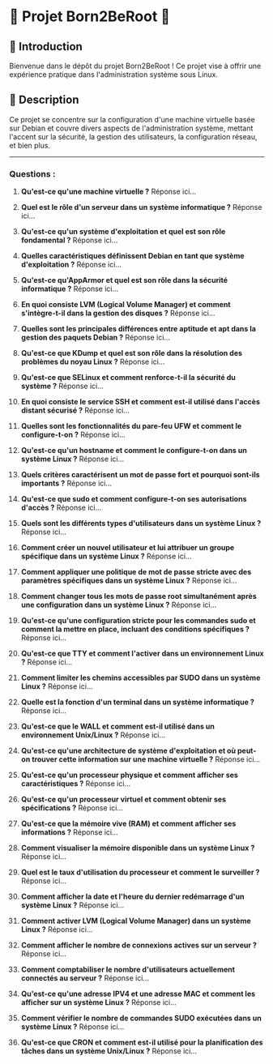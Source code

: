 # 🌟 Projet Born2BeRoot 🌟

## 🚀 Introduction
Bienvenue dans le dépôt du projet Born2BeRoot ! Ce projet vise à offrir une expérience pratique dans l'administration système sous Linux.

## 📝 Description
Ce projet se concentre sur la configuration d'une machine virtuelle basée sur Debian et couvre divers aspects de l'administration système, mettant l'accent sur la sécurité, la gestion des utilisateurs, la configuration réseau, et bien plus.

---

### Questions :

1. **Qu'est-ce qu'une machine virtuelle ?**
   Réponse ici...

2. **Quel est le rôle d'un serveur dans un système informatique ?**
   Réponse ici...

3. **Qu'est-ce qu'un système d'exploitation et quel est son rôle fondamental ?**
   Réponse ici...

4. **Quelles caractéristiques définissent Debian en tant que système d'exploitation ?**
   Réponse ici...

5. **Qu'est-ce qu'AppArmor et quel est son rôle dans la sécurité informatique ?**
   Réponse ici...

6. **En quoi consiste LVM (Logical Volume Manager) et comment s'intègre-t-il dans la gestion des disques ?**
   Réponse ici...

7. **Quelles sont les principales différences entre aptitude et apt dans la gestion des paquets Debian ?**
   Réponse ici...

8. **Qu'est-ce que KDump et quel est son rôle dans la résolution des problèmes du noyau Linux ?**
   Réponse ici...

9. **Qu'est-ce que SELinux et comment renforce-t-il la sécurité du système ?**
   Réponse ici...

10. **En quoi consiste le service SSH et comment est-il utilisé dans l'accès distant sécurisé ?**
    Réponse ici...

11. **Quelles sont les fonctionnalités du pare-feu UFW et comment le configure-t-on ?**
    Réponse ici...

12. **Qu'est-ce qu'un hostname et comment le configure-t-on dans un système Linux ?**
    Réponse ici...

13. **Quels critères caractérisent un mot de passe fort et pourquoi sont-ils importants ?**
    Réponse ici...
    <!-- Inclure votre politique de mot de passe ici -->

14. **Qu'est-ce que sudo et comment configure-t-on ses autorisations d'accès ?**
    Réponse ici...

15. **Quels sont les différents types d'utilisateurs dans un système Linux ?**
    Réponse ici...

16. **Comment créer un nouvel utilisateur et lui attribuer un groupe spécifique dans un système Linux ?**
    Réponse ici...

17. **Comment appliquer une politique de mot de passe stricte avec des paramètres spécifiques dans un système Linux ?**
    Réponse ici...
    <!-- Inclure votre configuration de politique de mot de passe ici -->

18. **Comment changer tous les mots de passe root simultanément après une configuration dans un système Linux ?**
    Réponse ici...

19. **Qu'est-ce qu'une configuration stricte pour les commandes sudo et comment la mettre en place, incluant des conditions spécifiques ?**
    Réponse ici...
    <!-- Inclure votre configuration stricte de sudo ici -->

20. **Qu'est-ce que TTY et comment l'activer dans un environnement Linux ?**
    Réponse ici...

21. **Comment limiter les chemins accessibles par SUDO dans un système Linux ?**
    Réponse ici...

22. **Quelle est la fonction d'un terminal dans un système informatique ?**
    Réponse ici...

23. **Qu'est-ce que le WALL et comment est-il utilisé dans un environnement Unix/Linux ?**
    Réponse ici...

24. **Qu'est-ce qu'une architecture de système d'exploitation et où peut-on trouver cette information sur une machine virtuelle ?**
    Réponse ici...

25. **Qu'est-ce qu'un processeur physique et comment afficher ses caractéristiques ?**
    Réponse ici...

26. **Qu'est-ce qu'un processeur virtuel et comment obtenir ses spécifications ?**
    Réponse ici...

27. **Qu'est-ce que la mémoire vive (RAM) et comment afficher ses informations ?**
    Réponse ici...

28. **Comment visualiser la mémoire disponible dans un système Linux ?**
    Réponse ici...

29. **Quel est le taux d'utilisation du processeur et comment le surveiller ?**
    Réponse ici...

30. **Comment afficher la date et l'heure du dernier redémarrage d'un système Linux ?**
    Réponse ici...

31. **Comment activer LVM (Logical Volume Manager) dans un système Linux ?**
    Réponse ici...

32. **Comment afficher le nombre de connexions actives sur un serveur ?**
    Réponse ici...

33. **Comment comptabiliser le nombre d'utilisateurs actuellement connectés au serveur ?**
    Réponse ici...

34. **Qu'est-ce qu'une adresse IPV4 et une adresse MAC et comment les afficher sur un système Linux ?**
    Réponse ici...

35. **Comment vérifier le nombre de commandes SUDO exécutées dans un système Linux ?**
    Réponse ici...

36. **Qu'est-ce que CRON et comment est-il utilisé pour la planification des tâches dans un système Unix/Linux ?**
    Réponse ici...

